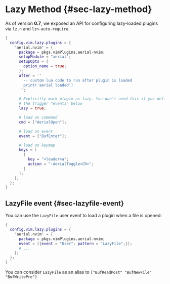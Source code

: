 # Lazy Method {#sec-lazy-method}

As of version **0.7**, we exposed an API for configuring lazy-loaded plugins via
`lz.n` and `lzn-auto-require`.

```nix
{
  config.vim.lazy.plugins = {
    "aerial.nvim" = {
      package = pkgs.vimPlugins.aerial-nvim;
      setupModule = "aerial";
      setupOpts = {
        option_name = true;
      };
      after = ''
        -- custom lua code to run after plugin is loaded
        print('aerial loaded')
      '';

      # Explicitly mark plugin as lazy. You don't need this if you define one of
      # the trigger "events" below
      lazy = true;

      # load on command
      cmd = ["AerialOpen"];

      # load on event
      event = ["BufEnter"];

      # load on keymap
      keys = [
        {
          key = "<leader>a";
          action = ":AerialToggle<CR>";
        }
      ];
    };
  };
}
```

## LazyFile event {#sec-lazyfile-event}

You can use the `LazyFile` user event to load a plugin when a file is opened:

```nix
{
  config.vim.lazy.plugins = {
    "aerial.nvim" = {
      package = pkgs.vimPlugins.aerial-nvim;
      event = [{event = "User"; pattern = "LazyFile";}];
      # ...
    };
  };
}
```

You can consider `LazyFile` as an alias to
`["BufReadPost" "BufNewFile" "BufWritePre"]`

